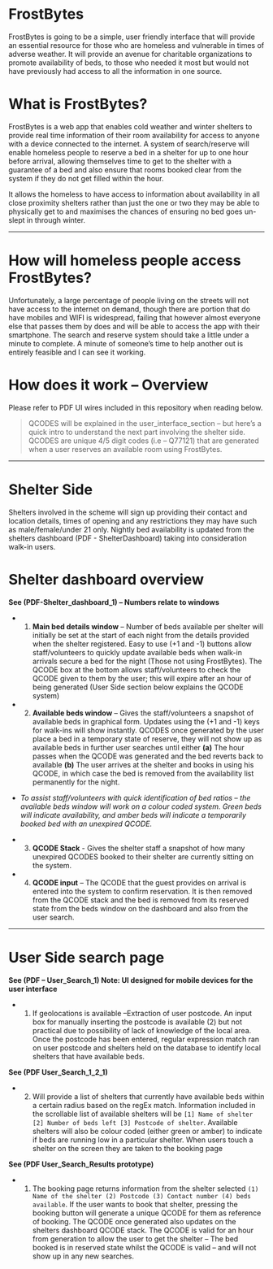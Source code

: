 # FrostBytes
FrostBytes is going to be a simple, user friendly interface that will provide an essential resource for those who are homeless and vulnerable in times of adverse weather. It will provide an avenue for charitable organizations to promote availability of beds, to those who needed it most but would not have previously had access to all the information in one source.    

 
# What is FrostBytes?

 

FrostBytes is a web app that enables cold weather and winter shelters to provide real time information of their room availability for access to anyone with a device connected to the internet. A system of search/reserve will enable homeless people to reserve a bed in a shelter for up to one hour before arrival, allowing themselves time to get to the shelter with a guarantee of a bed and also ensure that rooms booked clear from the system if they do not get filled within the hour.

It allows the homeless to have access to information about availability in all close proximity shelters rather than just the one or two they may be able to physically get to and maximises the chances of ensuring no bed goes un-slept in through winter. 

---- 
# How will homeless people access FrostBytes?

 

Unfortunately, a large percentage of people living on the streets will not have access to the internet on demand, though there are portion that do have mobiles and WIFI is widespread, failing that however almost everyone else that passes them by does and will be able to access the app with their smartphone. The search and reserve system should take a little under a minute to complete. A minute of someone’s time to help another out is entirely feasible and I can see it working.

 
# How does it work – Overview

 

Please refer to PDF UI wires included in this repository when reading below.

>QCODES will be explained in the user_interface_section – but here’s a quick intro to understand the next part involving the shelter side. QCODES are unique 4/5 digit codes (i.e – Q77121) that are generated when a user reserves an available room using FrostBytes.

---------------- 

# Shelter Side

Shelters involved in the scheme will sign up providing their contact and location details, times of opening and any restrictions they may have such as male/female/under 21 only.
Nightly bed availability is updated from the shelters dashboard (PDF - ShelterDashboard) taking into consideration walk-in users.

 

Shelter dashboard overview
=============================

**See (PDF-Shelter_dashboard_1) – Numbers relate to windows**

 
+ 1)    **Main bed details window** – Number of beds available per shelter will initially be set at the start of each night from the details provided when the shelter registered. Easy to use (+1 and -1) buttons allow staff/volunteers to quickly update available beds when walk-in arrivals secure a bed for the night (Those not using FrostBytes). The QCODE box at the bottom allows staff/volunteers to check the QCODE given to them by the user; this will expire after an hour of being generated (User Side section below explains the QCODE system)

+ 2)    **Available beds window** – Gives the staff/volunteers a snapshot of available beds in graphical form. Updates using the (+1 and -1) keys for walk-ins will show instantly. QCODES once generated by the user place a bed in a temporary state of reserve, they will not show up as available beds in further user searches until either **(a)** The hour passes when the QCODE was generated and the bed reverts back to available **(b)** The user arrives at the shelter and books in using his QCODE, in which case the bed is removed from the availability list permanently for the night.

+ *To assist staff/volunteers with quick identification of bed ratios – the available beds window will work on a colour coded system. Green beds will indicate availability, and amber beds will indicate a temporarily booked bed with an unexpired QCODE.*

+ 3)    **QCODE Stack** - Gives the shelter staff a snapshot of how many unexpired QCODES booked to their shelter are currently sitting on the system.

+ 4)    **QCODE input** – The QCODE that the guest provides on arrival is entered into the system to confirm reservation. It is then removed from the QCODE stack and the bed is removed from its reserved state from the beds window on the dashboard and also from the user search.

 
-------------------------------------
# User Side search page

**See (PDF – User_Search_1) Note: UI designed for mobile devices for the user interface**

+ 1)    If geolocations is available –Extraction of user postcode. An input box for manually inserting the postcode is available (2) but not practical due to possibility of lack of knowledge of the local area. Once the postcode has been entered, regular expression match ran on user postcode and shelters held on the database to identify local shelters that have available beds.  

 

**See (PDF User_Search_1_2_1)**

+ 2)    Will provide a list of shelters that currently have available beds within a certain radius based on the regEx match. Information included in the scrollable list of available shelters will be ``` [1] Name of shelter [2] Number of beds left [3] Postcode of shelter ```. Available shelters will also be colour coded (either green or amber) to indicate if beds are running low in a particular shelter. When users touch a shelter on the screen they are taken to the booking page

 

**See (PDF User_Search_Results prototype)**

+ 1)    The booking page returns information from the shelter selected ```(1) Name of the shelter (2) Postcode (3) Contact number (4) beds available```. If the user wants to book that shelter, pressing the booking button will generate a unique QCODE for them as reference of booking. The QCODE once generated also updates on the shelters dashboard QCODE stack. The QCODE is valid for an hour from generation to allow the user to get the shelter – The bed booked is in reserved state whilst the QCODE is valid – and will not show up in any new searches.
